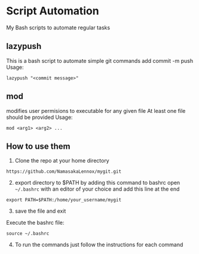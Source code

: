 # Script Automation
My Bash scripts to automate regular tasks

## lazypush
This is a bash script to automate simple git commands
add
commit -m
push
Usage:
```
lazypush "<commit message>"
```

## mod
modifies user permisions to executable for any given file
At least one file should be provided
Usage:
```
mod <arg1> <arg2> ...
```

## How to use them
1. Clone the repo at your home directory
```
https://github.com/NamasakaLennox/mygit.git
```

2. export directory to $PATH by adding this command to bashrc
open `~/.bashrc` with an editor of your choice and add this line at the end
```
export PATH=$PATH:/home/your_username/mygit
```
3. save the file and exit

Execute the bashrc file:
```
source ~/.bashrc
```

4. To run the commands just follow the instructions for each command
